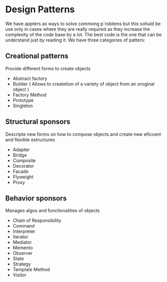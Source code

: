 # Design Patterns

We have appters as ways to solve commong p´roblems but this sohuld be use only in cases where they are really required as they increase the complexity of the code base by a lot. The best code is the one that can be understand just by reading it. We have three categories of patters:

## Creational patterns

Provide different forms to create objects

- Abstract factory
- Builder ( Allows to createtion of a variety of object from an oroginal object )
- Factory Method
- Prototype
- Singleton

## Structural sponsors

Descripte new forms on how to compose objects and create new eficcent and flexible estructures

- Adapter
- Bridge
- Composite
- Decorator
- Facade
- Flyweight
- Proxy

## Behavior sponsors

Manages algos and functionalities of objects

- Chain of Responsibility
- Command
- Interpreter
- Iterator
- Mediator
- Memento
- Observer
- State
- Strategy
- Template Method
- Visitor
